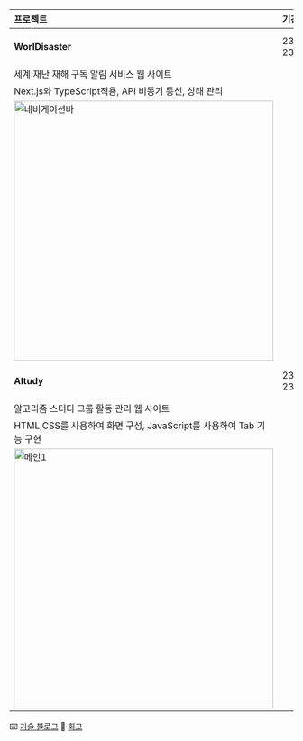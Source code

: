 |**프로젝트**|**기간**|**기술스택**|**GitHub**|**Blog**|
|:---|:---|:---|:---|:---|
|**WorlDisaster**|23.11.14-23.12.15|Next.js, TypeScript, Recoil|[Repository](https://github.com/kimfield98/WorlDisaster)|[회고](https://kimfield.tistory.com/entry/%ED%94%84%EB%A1%9C%EC%A0%9D%ED%8A%B8-%EC%84%B8%EA%B3%84-%EC%9E%AC%EB%82%9C%EC%9E%AC%ED%95%B4-%EA%B5%AC%EB%8F%85%EC%95%8C%EB%A6%BC%EC%84%9C%EB%B9%84%EC%8A%A4-WorlDisaster-%EC%9B%B9-%EC%82%AC%EC%9D%B4%ED%8A%B8-231114-231216)|
|세계 재난 재해 구독 알림 서비스 웹 사이트|
|Next.js와 TypeScript적용, API 비동기 통신, 상태 관리|
|<img width="460" alt="네비게이션바" src="https://github.com/kimfield98/kimfield98/assets/141253939/a74f7149-a41a-46a8-b411-95c9596d2cb7">|
|**Altudy**|23.05.22-23.06.15|Django, Python, JavaScript|[Repository](https://github.com/kimfield98/Altudy)||
|알고리즘 스터디 그룹 활동 관리 웹 사이트|
|HTML,CSS를 사용하여 화면 구성, JavaScript를 사용하여 Tab 기능 구현|
|<img width="460" alt="메인1" src="https://github.com/kimfield98/kimfield98/assets/141253939/3a9743bd-6ba4-4320-ad49-10281983017f">|


⌨️ [기술 블로그](https://kimfield.tistory.com/)
💭 [회고](https://velog.io/@kimfield/)

